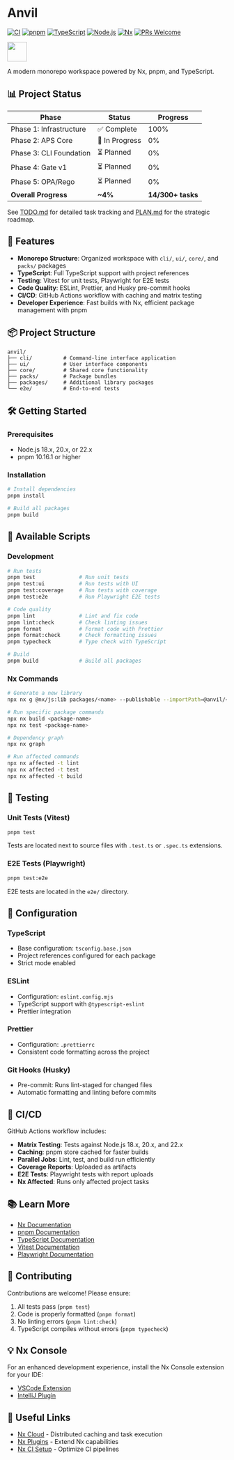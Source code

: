 # Anvil

[![CI](https://github.com/EddaCraft/anvil-001/actions/workflows/ci.yml/badge.svg)](https://github.com/EddaCraft/anvil-001/actions/workflows/ci.yml)
[![pnpm](https://img.shields.io/badge/maintained%20with-pnpm-cc00ff.svg?style=flat-square)](https://pnpm.io/)
[![TypeScript](https://img.shields.io/badge/TypeScript-5.9-blue.svg?style=flat-square)](https://www.typescriptlang.org/)
[![Node.js](https://img.shields.io/badge/Node.js->=18.0.0-339933.svg?style=flat-square&logo=node.js&logoColor=white)](https://nodejs.org/)
[![Nx](https://img.shields.io/badge/Nx-21.5.2-143055.svg?style=flat-square)](https://nx.dev)
[![PRs Welcome](https://img.shields.io/badge/PRs-welcome-brightgreen.svg?style=flat-square)](http://makeapullrequest.com)

<a alt="Nx logo" href="https://nx.dev" target="_blank" rel="noreferrer"><img src="https://raw.githubusercontent.com/nrwl/nx/master/images/nx-logo.png" width="45"></a>

A modern monorepo workspace powered by Nx, pnpm, and TypeScript.

## 📊 Project Status

| Phase                   | Status         | Progress          |
| ----------------------- | -------------- | ----------------- |
| Phase 1: Infrastructure | ✅ Complete    | 100%              |
| Phase 2: APS Core       | 🚧 In Progress | 0%                |
| Phase 3: CLI Foundation | ⏳ Planned     | 0%                |
| Phase 4: Gate v1        | ⏳ Planned     | 0%                |
| Phase 5: OPA/Rego       | ⏳ Planned     | 0%                |
| **Overall Progress**    | **~4%**        | **14/300+ tasks** |

See [TODO.md](./TODO.md) for detailed task tracking and [PLAN.md](./PLAN.md) for
the strategic roadmap.

## 🚀 Features

- **Monorepo Structure**: Organized workspace with `cli/`, `ui/`, `core/`, and
  `packs/` packages
- **TypeScript**: Full TypeScript support with project references
- **Testing**: Vitest for unit tests, Playwright for E2E tests
- **Code Quality**: ESLint, Prettier, and Husky pre-commit hooks
- **CI/CD**: GitHub Actions workflow with caching and matrix testing
- **Developer Experience**: Fast builds with Nx, efficient package management
  with pnpm

## 📦 Project Structure

```
anvil/
├── cli/          # Command-line interface application
├── ui/           # User interface components
├── core/         # Shared core functionality
├── packs/        # Package bundles
├── packages/     # Additional library packages
└── e2e/          # End-to-end tests
```

## 🛠️ Getting Started

### Prerequisites

- Node.js 18.x, 20.x, or 22.x
- pnpm 10.16.1 or higher

### Installation

```bash
# Install dependencies
pnpm install

# Build all packages
pnpm build
```

## 📜 Available Scripts

### Development

```bash
# Run tests
pnpm test              # Run unit tests
pnpm test:ui           # Run tests with UI
pnpm test:coverage     # Run tests with coverage
pnpm test:e2e          # Run Playwright E2E tests

# Code quality
pnpm lint              # Lint and fix code
pnpm lint:check        # Check linting issues
pnpm format            # Format code with Prettier
pnpm format:check      # Check formatting issues
pnpm typecheck         # Type check with TypeScript

# Build
pnpm build             # Build all packages
```

### Nx Commands

```bash
# Generate a new library
npx nx g @nx/js:lib packages/<name> --publishable --importPath=@anvil/<name>

# Run specific package commands
npx nx build <package-name>
npx nx test <package-name>

# Dependency graph
npx nx graph

# Run affected commands
npx nx affected -t lint
npx nx affected -t test
npx nx affected -t build
```

## 🧪 Testing

### Unit Tests (Vitest)

```bash
pnpm test
```

Tests are located next to source files with `.test.ts` or `.spec.ts` extensions.

### E2E Tests (Playwright)

```bash
pnpm test:e2e
```

E2E tests are located in the `e2e/` directory.

## 🔧 Configuration

### TypeScript

- Base configuration: `tsconfig.base.json`
- Project references configured for each package
- Strict mode enabled

### ESLint

- Configuration: `eslint.config.mjs`
- TypeScript support with `@typescript-eslint`
- Prettier integration

### Prettier

- Configuration: `.prettierrc`
- Consistent code formatting across the project

### Git Hooks (Husky)

- Pre-commit: Runs lint-staged for changed files
- Automatic formatting and linting before commits

## 🚀 CI/CD

GitHub Actions workflow includes:

- **Matrix Testing**: Tests against Node.js 18.x, 20.x, and 22.x
- **Caching**: pnpm store cached for faster builds
- **Parallel Jobs**: Lint, test, and build run efficiently
- **Coverage Reports**: Uploaded as artifacts
- **E2E Tests**: Playwright tests with report uploads
- **Nx Affected**: Runs only affected project tasks

## 📚 Learn More

- [Nx Documentation](https://nx.dev)
- [pnpm Documentation](https://pnpm.io)
- [TypeScript Documentation](https://www.typescriptlang.org/docs/)
- [Vitest Documentation](https://vitest.dev)
- [Playwright Documentation](https://playwright.dev)

## 🤝 Contributing

Contributions are welcome! Please ensure:

1. All tests pass (`pnpm test`)
2. Code is properly formatted (`pnpm format`)
3. No linting errors (`pnpm lint:check`)
4. TypeScript compiles without errors (`pnpm typecheck`)

## 💡 Nx Console

For an enhanced development experience, install the Nx Console extension for
your IDE:

- [VSCode Extension](https://marketplace.visualstudio.com/items?itemName=nrwl.angular-console)
- [IntelliJ Plugin](https://plugins.jetbrains.com/plugin/15000-nx-console)

## 🔗 Useful Links

- [Nx Cloud](https://nx.app) - Distributed caching and task execution
- [Nx Plugins](https://nx.dev/concepts/nx-plugins) - Extend Nx capabilities
- [Nx CI Setup](https://nx.dev/ci/intro/ci-with-nx) - Optimize CI pipelines
